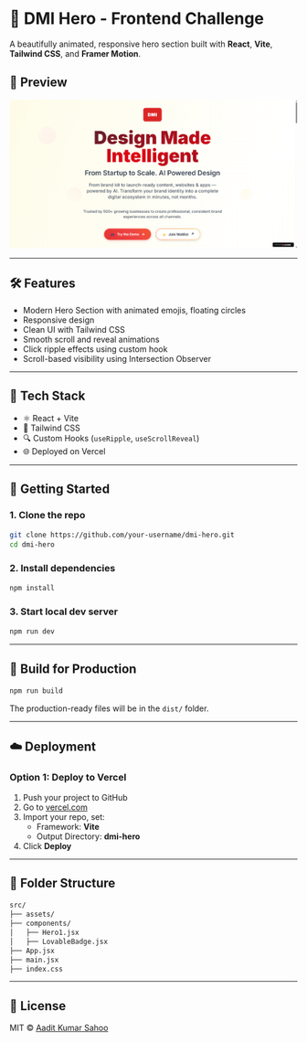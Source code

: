# 🚀 DMI Hero - Frontend Challenge

A beautifully animated, responsive hero section built with **React**, **Vite**, **Tailwind CSS**, and **Framer Motion**.

## 📸 Preview

![Preview](./public/preview.png)

---

## 🛠️ Features

- Modern Hero Section with animated emojis, floating circles
- Responsive design
- Clean UI with Tailwind CSS
- Smooth scroll and reveal animations
- Click ripple effects using custom hook
- Scroll-based visibility using Intersection Observer

---

## 🔧 Tech Stack

- ⚛️ React + Vite
- 🎨 Tailwind CSS
- 🔍 Custom Hooks (`useRipple`, `useScrollReveal`)
- 🌐 Deployed on Vercel

---

## 🚀 Getting Started

### 1. Clone the repo

```bash
git clone https://github.com/your-username/dmi-hero.git
cd dmi-hero
```

### 2. Install dependencies

```bash
npm install
```

### 3. Start local dev server

```bash
npm run dev
```

---

## 🔄 Build for Production

```bash
npm run build
```

The production-ready files will be in the `dist/` folder.

---

## ☁️ Deployment

### Option 1: Deploy to **Vercel**

1. Push your project to GitHub
2. Go to [vercel.com](https://vercel.com)
3. Import your repo, set:
   - Framework: **Vite**
   - Output Directory: **dmi-hero**
4. Click **Deploy**

---

## 📁 Folder Structure

```
src/
├── assets/
├── components/
│   ├── Hero1.jsx
│   ├── LovableBadge.jsx
├── App.jsx
├── main.jsx
├── index.css
```

---

## 📃 License

MIT © [Aadit Kumar Sahoo](https://github.com/Whizzion957)